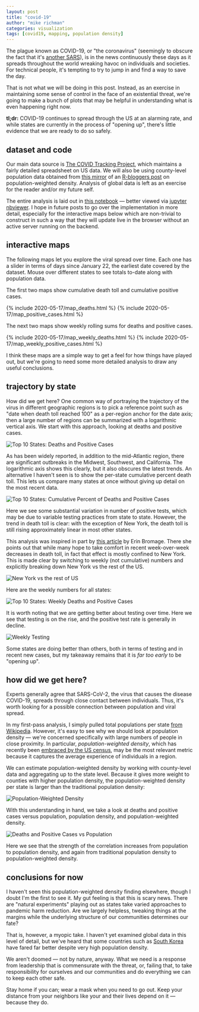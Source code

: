 ```yaml
---
layout: post
title: "covid-19"
author: "mike richman"
categories: visualization
tags: [covid19, mapping, population density]
---
```


The plague known as COVID-19, or "the coronavirus" (seemingly to obscure the
fact that it's [another
SARS](https://www.who.int/emergencies/diseases/novel-coronavirus-2019/technical-guidance/naming-the-coronavirus-disease-(covid-2019)-and-the-virus-that-causes-it)),
is in the news continuously these days as it spreads throughout the world
wreaking havoc on individuals and societies.  For technical people, it's
tempting to try to jump in and find a way to save the day.

That is not what we will be doing in this post.  Instead, as an exercise in
maintaining some sense of control in the face of an existential threat, we're
going to make a bunch of plots that may be helpful in understanding what is
even happening right now.

**tl;dr:** COVID-19 continues to spread through the US at an alarming rate, and
while states are currently in the process of "opening up", there's little
evidence that we are ready to do so safely.


## dataset and code

Our main data source is [The COVID Tracking
Project](https://covidtracking.com/data), which maintains a fairly detailed
spreadsheet on US data.  We will also be using county-level population data
obtained from [this
mirror](http://www.decisionsciencenews.com/2017/06/26/weighted-population-density/)
of an [R-bloggers post](https://www.r-bloggers.com/weighted-population-density/) on
population-weighted density.  Analysis of global data is left as an exercise
for the reader and/or my future self.

The entire analysis is laid out in [this
notebook](https://github.com/zgana/data-science-one-offs/blob/master/covid19.ipynb)
— better viewed via [jupyter
nbviewer](https://nbviewer.jupyter.org/github/zgana/data-science-one-offs/blob/master/covid19.ipynb).
I hope in future posts to go over the implementation in more detail, especially
for the interactive maps below which are non-trivial to construct in such a way
that they will update live in the browser without an active server running on
the backend.


## interactive maps

The following maps let you explore the viral spread over time.  Each one has a
slider in terms of days since January 22, the earliest date covered by the
dataset.  Mouse over different states to see totals to-date along with
population data.

The first two maps show cumulative death toll and cumulative positive cases.

{% include 2020-05-17/map_deaths.html %}
{% include 2020-05-17/map_positive_cases.html %}

The next two maps show weekly rolling sums for deaths and positive cases.

{% include 2020-05-17/map_weekly_deaths.html %}
{% include 2020-05-17/map_weekly_positive_cases.html %}

I think these maps are a simple way to get a feel for how things have played
out, but we're going to need some more detailed analysis to draw any useful
conclusions.


## trajectory by state

How did we get here?  One common way of portraying the trajectory of the virus
in different geographic regions is to pick a reference point such as "date when
death toll reached 100" as a per-region anchor for the date axis; then a large
number of regions can be summarized with a logarithmic vertical axis.  We start
with this approach, looking at deaths and positive cases.

![Top 10 States: Deaths and Positive Cases](</assets/img/blog/2020-05-17/deaths_positive_top10.png> "Top 10 States: Deaths and Positive Cases")

As has been widely reported, in addition to the mid-Atlantic region, there are
significant outbreaks in the Midwest, Southwest, and California.  The
logarithmic axis shows this clearly, but it also obscures the latest trends.
An alternative I haven't seen is to show the per-state cumulative percent death
toll.  This lets us compare many states at once without giving up detail on the
most recent data.

![Top 10 States: Cumulative Percent of Deaths and Positive Cases](</assets/img/blog/2020-05-17/deaths_positive_cumulative_top10.png> "Top 10 States: Cumulative Percent of Deaths and Positive Cases")

Here we see some substantial variation in number of positive tests, which may
be due to variable testing practices from state to state.  However, the trend
in death toll is clear: with the exception of New York, the death toll is still
rising approximately linear in most other states.

This analysis was inspired in part by [this
article](https://www.erinbromage.com/post/the-risks-know-them-avoid-them) by
Erin Bromage.  There she points out that while many hope to take comfort in
recent week-over-week decreases in death toll, in fact that effect is mostly
confined to New York.  This is made clear by switching to weekly (not
cumulative) numbers and explicitly breaking down New York vs the rest of the
US.

![New York vs the rest of US](</assets/img/blog/2020-05-17/deaths_positive_nyvs.png> "New York vs the rest of US")

Here are the weekly numbers for all states:

![Top 10 States: Weekly Deaths and Positive Cases](</assets/img/blog/2020-05-17/weekly_deaths_positive_top10.png> "Top 10 States: Weekly Deaths and Positive Cases")

It is worth noting that we are getting better about testing over time.  Here
we see that testing is on the rise, and the positive test rate is generally in
decline.

![Weekly Testing](</assets/img/blog/2020-05-17/weekly_testing.png> "Weekly Testing")

Some states are doing better than others, both in terms of testing and in
recent new cases, but my takeaway remains that it is *far too early* to be
"opening up".


## how did we get here?

Experts generally agree that SARS-CoV-2, the virus that causes the disease
COVID-19, spreads through close contact between individuals.  Thus, it's worth
looking for a possible connection between population and viral spread.

In my first-pass analysis, I simply pulled total populations per state [from
Wikipedia](https://en.wikipedia.org/wiki/List_of_states_and_territories_of_the_United_States_by_population).
However, it's easy to see why we should look at population density — we're
concerned specifically with large numbers of people in close proximity.  In
particular, _population-weighted density_, which has recently been [embraced by
the US
census](https://www.smartcitiesdive.com/ex/sustainablecitiescollective/census-bureau-embraces-weighted-density/69236/),
may be the most relevant metric because it captures the average experience of
individuals in a region.

We can estimate population-weighted density by working with county-level data
and aggregating up to the state level.  Because it gives more weight to
counties with higher population density, the population-weighted density per
state is larger than the traditional population density:

![Population-Weighted Density](</assets/img/blog/2020-05-17/pop_weighted_density.png> "Population-Weighted Density")

With this understanding in hand, we take a look at deaths and positive cases
versus population, population density, and population-weighted density.

![Deaths and Positive Cases vs Population](</assets/img/blog/2020-05-17/deaths_positive_pop.png> "Deaths and Positive Cases vs Population")

Here we see that the strength of the correlation increases from population to
population density, and again from traditional population density to
population-weighted density.


## conclusions for now

I haven't seen this population-weighted density finding elsewhere, though I
doubt I'm the first to see it.  My gut feeling is that this is scary news.
There are "natural experiments" playing out as states take varied approaches to
pandemic harm reduction.  Are we largely helpless, tweaking things at the
margins while the underlying structure of our communities determines our fate?

That is, however, a myopic take.  I haven't yet examined global data in this
level of detail, but we've heard that some countries such as [South
Korea](https://www.nytimes.com/2020/03/23/world/asia/coronavirus-south-korea-flatten-curve.html)
have fared far better despite very high population density.

We aren't doomed — not by nature, anyway.  What we need is a response from
leadership that is commensurate with the threat, or, failing that, to take
responsibility for ourselves and our communities and do everything we can to
keep each other safe.

Stay home if you can; wear a mask when you need to go out.  Keep your distance
from your neighbors like your and their lives depend on it — because they do.
